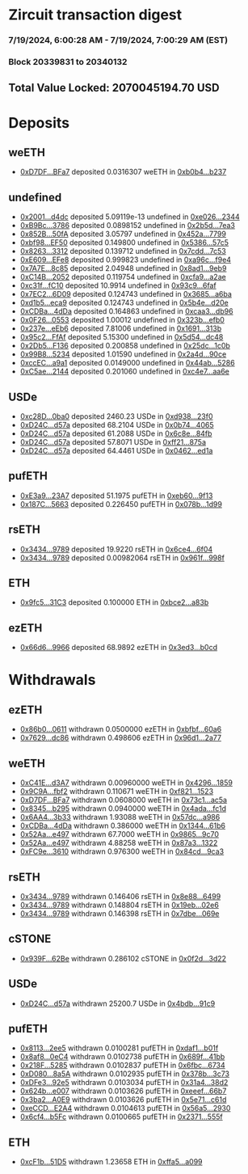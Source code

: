# Zircuit transaction digest
### 7/19/2024, 6:00:28 AM - 7/19/2024, 7:00:29 AM (EST)
### Block 20339831 to 20340132

## Total Value Locked: 2070045194.70 USD

# Deposits
## weETH
- [0xD7DF...BFa7](https://etherscan.io/address/0xD7DF7E085214743530afF339aFC420c7c720BFa7) deposited 0.0316307 weETH in [0xb0b4...b237](https://etherscan.io/tx/0xD7DF7E085214743530afF339aFC420c7c720BFa7)
## undefined
- [0x2001...d4dc](https://etherscan.io/address/0x20017985C762a38a473D1e20673e875d9Ad0d4dc) deposited 5.09119e-13 undefined in [0xe026...2344](https://etherscan.io/tx/0x20017985C762a38a473D1e20673e875d9Ad0d4dc)
- [0xB9Bc...3786](https://etherscan.io/address/0xB9Bc1ccC53365C301F2E5Eaad87F8E251ED73786) deposited 0.0898152 undefined in [0x2b5d...7ea3](https://etherscan.io/tx/0xB9Bc1ccC53365C301F2E5Eaad87F8E251ED73786)
- [0x852B...50fA](https://etherscan.io/address/0x852Be5C9602134B49ADB6A6dc8fa0448906c50fA) deposited 3.05797 undefined in [0x452a...7799](https://etherscan.io/tx/0x852Be5C9602134B49ADB6A6dc8fa0448906c50fA)
- [0xbf98...EF50](https://etherscan.io/address/0xbf98FedE90Af2bD340FDeE8C8237F6EE3A40EF50) deposited 0.149800 undefined in [0x5386...57c5](https://etherscan.io/tx/0xbf98FedE90Af2bD340FDeE8C8237F6EE3A40EF50)
- [0x8263...3312](https://etherscan.io/address/0x8263b89f5A6da5a87faaF44675c71E3EeD6C3312) deposited 0.139712 undefined in [0x7cdd...7c53](https://etherscan.io/tx/0x8263b89f5A6da5a87faaF44675c71E3EeD6C3312)
- [0xE609...EFe8](https://etherscan.io/address/0xE609549239157ff1341015308b1BFF447Ba7EFe8) deposited 0.999823 undefined in [0xa96c...f9e4](https://etherscan.io/tx/0xE609549239157ff1341015308b1BFF447Ba7EFe8)
- [0x7A7E...8c85](https://etherscan.io/address/0x7A7E2A4EE0131BF52B97A8D5da2dAFf988aF8c85) deposited 2.04948 undefined in [0x8ad1...9eb9](https://etherscan.io/tx/0x7A7E2A4EE0131BF52B97A8D5da2dAFf988aF8c85)
- [0xC14B...2052](https://etherscan.io/address/0xC14B146218D13863147d10B5b5d583feF4ce2052) deposited 0.119754 undefined in [0xcfa9...a2ae](https://etherscan.io/tx/0xC14B146218D13863147d10B5b5d583feF4ce2052)
- [0xc31f...fC10](https://etherscan.io/address/0xc31f8dE15158E64fd1Dc4630b91498CDCd50fC10) deposited 10.9914 undefined in [0x93c9...6faf](https://etherscan.io/tx/0xc31f8dE15158E64fd1Dc4630b91498CDCd50fC10)
- [0x7EC2...6D09](https://etherscan.io/address/0x7EC29e08956259a6b74Af87253407eB8Ab226D09) deposited 0.124743 undefined in [0x3685...a6ba](https://etherscan.io/tx/0x7EC29e08956259a6b74Af87253407eB8Ab226D09)
- [0xd1b5...eca9](https://etherscan.io/address/0xd1b559dCbdC53e6BC8693BD48d88De9e808eeca9) deposited 0.124743 undefined in [0x5b4e...d20e](https://etherscan.io/tx/0xd1b559dCbdC53e6BC8693BD48d88De9e808eeca9)
- [0xCDBa...4dDa](https://etherscan.io/address/0xCDBa70D50B89CF00EAa3D1F42e3c71F8b7784dDa) deposited 0.164863 undefined in [0xcaa3...db96](https://etherscan.io/tx/0xCDBa70D50B89CF00EAa3D1F42e3c71F8b7784dDa)
- [0x0F26...0553](https://etherscan.io/address/0x0F26fE7284c3FE32721a4c0b0300D99225010553) deposited 1.00012 undefined in [0x323b...efb0](https://etherscan.io/tx/0x0F26fE7284c3FE32721a4c0b0300D99225010553)
- [0x237e...eEb6](https://etherscan.io/address/0x237eFf6D9ABf4150c74c4B4193341AD10Df2eEb6) deposited 7.81006 undefined in [0x1691...313b](https://etherscan.io/tx/0x237eFf6D9ABf4150c74c4B4193341AD10Df2eEb6)
- [0x95c2...FfAf](https://etherscan.io/address/0x95c26770ffD65108f268659656D8607214F8FfAf) deposited 5.15300 undefined in [0x5d54...dc48](https://etherscan.io/tx/0x95c26770ffD65108f268659656D8607214F8FfAf)
- [0x2Db5...F136](https://etherscan.io/address/0x2Db5c7cd92B6D34E2ba8297048428d632990F136) deposited 0.200858 undefined in [0x25dc...1c0b](https://etherscan.io/tx/0x2Db5c7cd92B6D34E2ba8297048428d632990F136)
- [0x99B8...5234](https://etherscan.io/address/0x99B8AfAce546973C20c57fe8cAE56B536EB65234) deposited 1.01590 undefined in [0x2a4d...90ce](https://etherscan.io/tx/0x99B8AfAce546973C20c57fe8cAE56B536EB65234)
- [0xccEC...a9a1](https://etherscan.io/address/0xccEC4c20c73a237e8427008265ED30724b1ca9a1) deposited 0.0149000 undefined in [0x44ab...5286](https://etherscan.io/tx/0xccEC4c20c73a237e8427008265ED30724b1ca9a1)
- [0xC5ae...2144](https://etherscan.io/address/0xC5aeA8930B38d706a5772015B32dA368207b2144) deposited 0.201060 undefined in [0xc4e7...aa6e](https://etherscan.io/tx/0xC5aeA8930B38d706a5772015B32dA368207b2144)
## USDe
- [0xc28D...0ba0](https://etherscan.io/address/0xc28De126e148361CaD06a235EB39651652360ba0) deposited 2460.23 USDe in [0xd938...23f0](https://etherscan.io/tx/0xc28De126e148361CaD06a235EB39651652360ba0)
- [0xD24C...d57a](https://etherscan.io/address/0xD24Cfe2d0fa81369ca6291c28ac5426e16B6d57a) deposited 68.2104 USDe in [0x0b74...4065](https://etherscan.io/tx/0xD24Cfe2d0fa81369ca6291c28ac5426e16B6d57a)
- [0xD24C...d57a](https://etherscan.io/address/0xD24Cfe2d0fa81369ca6291c28ac5426e16B6d57a) deposited 61.2088 USDe in [0x6c8e...84fb](https://etherscan.io/tx/0xD24Cfe2d0fa81369ca6291c28ac5426e16B6d57a)
- [0xD24C...d57a](https://etherscan.io/address/0xD24Cfe2d0fa81369ca6291c28ac5426e16B6d57a) deposited 57.8071 USDe in [0xff21...875a](https://etherscan.io/tx/0xD24Cfe2d0fa81369ca6291c28ac5426e16B6d57a)
- [0xD24C...d57a](https://etherscan.io/address/0xD24Cfe2d0fa81369ca6291c28ac5426e16B6d57a) deposited 64.4461 USDe in [0x0462...ed1a](https://etherscan.io/tx/0xD24Cfe2d0fa81369ca6291c28ac5426e16B6d57a)
## pufETH
- [0xE3a9...23A7](https://etherscan.io/address/0xE3a9ED8fce345aF7667F086c8072b94F303e23A7) deposited 51.1975 pufETH in [0xeb60...9f13](https://etherscan.io/tx/0xE3a9ED8fce345aF7667F086c8072b94F303e23A7)
- [0x187C...5663](https://etherscan.io/address/0x187CD504FdC1dc179D33537362E1bfCA27eC5663) deposited 0.226450 pufETH in [0x078b...1d99](https://etherscan.io/tx/0x187CD504FdC1dc179D33537362E1bfCA27eC5663)
## rsETH
- [0x3434...9789](https://etherscan.io/address/0x34349c5569e7B846c3558961552D2202760A9789) deposited 19.9220 rsETH in [0x6ce4...6f04](https://etherscan.io/tx/0x34349c5569e7B846c3558961552D2202760A9789)
- [0x3434...9789](https://etherscan.io/address/0x34349c5569e7B846c3558961552D2202760A9789) deposited 0.00982064 rsETH in [0x961f...998f](https://etherscan.io/tx/0x34349c5569e7B846c3558961552D2202760A9789)
## ETH
- [0x9fc5...31C3](https://etherscan.io/address/0x9fc5e52787Fc897eEC9E66c5Ca159E4703B531C3) deposited 0.100000 ETH in [0xbce2...a83b](https://etherscan.io/tx/0x9fc5e52787Fc897eEC9E66c5Ca159E4703B531C3)
## ezETH
- [0x66d6...9966](https://etherscan.io/address/0x66d6dd2831708b4D3e8b332755Df9F5A13bb9966) deposited 68.9892 ezETH in [0x3ed3...b0cd](https://etherscan.io/tx/0x66d6dd2831708b4D3e8b332755Df9F5A13bb9966)
# Withdrawals
## ezETH
- [0x86b0...0611](https://etherscan.io/address/0x86b071407295ccB45bE67aeA37a4F07180010611) withdrawn 0.0500000 ezETH in [0xbfbf...60a6](https://etherscan.io/tx/0x86b071407295ccB45bE67aeA37a4F07180010611)
- [0x7629...dc86](https://etherscan.io/address/0x7629241E195df00435Dec4dfD574d5512AC4dc86) withdrawn 0.498606 ezETH in [0x96d1...2a77](https://etherscan.io/tx/0x7629241E195df00435Dec4dfD574d5512AC4dc86)
## weETH
- [0xC41E...d3A7](https://etherscan.io/address/0xC41E9E4142Ec8E9B6Cbe1FaFDd25d4F29798d3A7) withdrawn 0.00960000 weETH in [0x4296...1859](https://etherscan.io/tx/0xC41E9E4142Ec8E9B6Cbe1FaFDd25d4F29798d3A7)
- [0x9C9A...fbf2](https://etherscan.io/address/0x9C9AC2DC01ff6D9BC9B1DD42E18051eEBCa1fbf2) withdrawn 0.110671 weETH in [0xf821...1523](https://etherscan.io/tx/0x9C9AC2DC01ff6D9BC9B1DD42E18051eEBCa1fbf2)
- [0xD7DF...BFa7](https://etherscan.io/address/0xD7DF7E085214743530afF339aFC420c7c720BFa7) withdrawn 0.0608000 weETH in [0x73c1...ac5a](https://etherscan.io/tx/0xD7DF7E085214743530afF339aFC420c7c720BFa7)
- [0x8345...b295](https://etherscan.io/address/0x834563fb4c225EBEe2e1b3d883D44316B1a5b295) withdrawn 0.0940000 weETH in [0x4ada...fc1d](https://etherscan.io/tx/0x834563fb4c225EBEe2e1b3d883D44316B1a5b295)
- [0x6AA4...3b33](https://etherscan.io/address/0x6AA4EA0BEf1D53625CCDc495D93c3a90c4d93b33) withdrawn 1.93088 weETH in [0x57dc...a986](https://etherscan.io/tx/0x6AA4EA0BEf1D53625CCDc495D93c3a90c4d93b33)
- [0xCDBa...4dDa](https://etherscan.io/address/0xCDBa70D50B89CF00EAa3D1F42e3c71F8b7784dDa) withdrawn 0.386000 weETH in [0x1344...61b6](https://etherscan.io/tx/0xCDBa70D50B89CF00EAa3D1F42e3c71F8b7784dDa)
- [0x52Aa...e497](https://etherscan.io/address/0x52Aa899454998Be5b000Ad077a46Bbe360F4e497) withdrawn 67.7000 weETH in [0x9865...9c70](https://etherscan.io/tx/0x52Aa899454998Be5b000Ad077a46Bbe360F4e497)
- [0x52Aa...e497](https://etherscan.io/address/0x52Aa899454998Be5b000Ad077a46Bbe360F4e497) withdrawn 4.88258 weETH in [0x87a3...1322](https://etherscan.io/tx/0x52Aa899454998Be5b000Ad077a46Bbe360F4e497)
- [0xFC9e...3610](https://etherscan.io/address/0xFC9e7977A953921b6C0C736e8a4b4ba1299f3610) withdrawn 0.976300 weETH in [0x84cd...9ca3](https://etherscan.io/tx/0xFC9e7977A953921b6C0C736e8a4b4ba1299f3610)
## rsETH
- [0x3434...9789](https://etherscan.io/address/0x34349c5569e7B846c3558961552D2202760A9789) withdrawn 0.146406 rsETH in [0x8e88...6499](https://etherscan.io/tx/0x34349c5569e7B846c3558961552D2202760A9789)
- [0x3434...9789](https://etherscan.io/address/0x34349c5569e7B846c3558961552D2202760A9789) withdrawn 0.148804 rsETH in [0x19eb...02e6](https://etherscan.io/tx/0x34349c5569e7B846c3558961552D2202760A9789)
- [0x3434...9789](https://etherscan.io/address/0x34349c5569e7B846c3558961552D2202760A9789) withdrawn 0.146398 rsETH in [0x7dbe...069e](https://etherscan.io/tx/0x34349c5569e7B846c3558961552D2202760A9789)
## cSTONE
- [0x939F...62Be](https://etherscan.io/address/0x939FE416D8a752561E27aBD0a13C1E0ff3f062Be) withdrawn 0.286102 cSTONE in [0x0f2d...3d22](https://etherscan.io/tx/0x939FE416D8a752561E27aBD0a13C1E0ff3f062Be)
## USDe
- [0xD24C...d57a](https://etherscan.io/address/0xD24Cfe2d0fa81369ca6291c28ac5426e16B6d57a) withdrawn 25200.7 USDe in [0x4bdb...91c9](https://etherscan.io/tx/0xD24Cfe2d0fa81369ca6291c28ac5426e16B6d57a)
## pufETH
- [0x8113...2ee5](https://etherscan.io/address/0x8113FAf55EA2f713aC14c2324cc3731022922ee5) withdrawn 0.0100281 pufETH in [0xdaf1...b01f](https://etherscan.io/tx/0x8113FAf55EA2f713aC14c2324cc3731022922ee5)
- [0x8af8...0eC4](https://etherscan.io/address/0x8af8ab70269CD243f96469b4A43224AeBe160eC4) withdrawn 0.0102738 pufETH in [0x689f...41bb](https://etherscan.io/tx/0x8af8ab70269CD243f96469b4A43224AeBe160eC4)
- [0x218F...5285](https://etherscan.io/address/0x218F5854811f31c0220FD02D47f5631d675A5285) withdrawn 0.0102837 pufETH in [0x6fbc...6734](https://etherscan.io/tx/0x218F5854811f31c0220FD02D47f5631d675A5285)
- [0xD080...8a5A](https://etherscan.io/address/0xD080f8090468dAdE02e36a86EcB4A6f287AB8a5A) withdrawn 0.0102935 pufETH in [0x378b...3c73](https://etherscan.io/tx/0xD080f8090468dAdE02e36a86EcB4A6f287AB8a5A)
- [0xDFe3...92e5](https://etherscan.io/address/0xDFe3d6a35469DA9Bc4355823e45C7e92453192e5) withdrawn 0.0103034 pufETH in [0x31a4...38d2](https://etherscan.io/tx/0xDFe3d6a35469DA9Bc4355823e45C7e92453192e5)
- [0x624b...e007](https://etherscan.io/address/0x624b83c678F05B4e35Bb1007b95501E8C065e007) withdrawn 0.0103626 pufETH in [0xeeef...66b7](https://etherscan.io/tx/0x624b83c678F05B4e35Bb1007b95501E8C065e007)
- [0x3ba2...A0E9](https://etherscan.io/address/0x3ba2B5aA7E759BbED12409e8047dF9ACdE3dA0E9) withdrawn 0.0103626 pufETH in [0x5e71...c61d](https://etherscan.io/tx/0x3ba2B5aA7E759BbED12409e8047dF9ACdE3dA0E9)
- [0xeCCD...E2A4](https://etherscan.io/address/0xeCCDfC1dacE1C3D66452FB5437af9d5742EcE2A4) withdrawn 0.0104613 pufETH in [0x56a5...2930](https://etherscan.io/tx/0xeCCDfC1dacE1C3D66452FB5437af9d5742EcE2A4)
- [0x6cf4...b5Fc](https://etherscan.io/address/0x6cf4C30d92d2D1878FF7430F3188d896CF9Fb5Fc) withdrawn 0.0100665 pufETH in [0x2371...555f](https://etherscan.io/tx/0x6cf4C30d92d2D1878FF7430F3188d896CF9Fb5Fc)
## ETH
- [0xcF1b...51D5](https://etherscan.io/address/0xcF1bdF836DC277EB75087e1B912d0e169F7C51D5) withdrawn 1.23658 ETH in [0xffa5...a099](https://etherscan.io/tx/0xcF1bdF836DC277EB75087e1B912d0e169F7C51D5)
